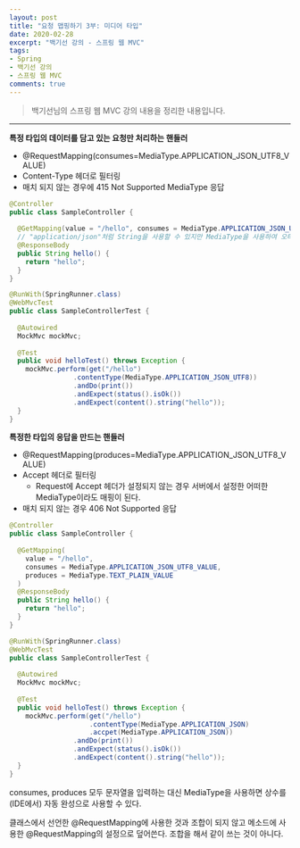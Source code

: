 ```yaml
---
layout: post 
title: "요청 맵핑하기 3부: 미디어 타입"
date: 2020-02-28
excerpt: "백기선 강의 - 스프링 웹 MVC"
tags: 
- Spring
- 백기선 강의
- 스프링 웹 MVC
comments: true 
---
```


>백기선님의 스프링 웹 MVC 강의 내용을 정리한 내용입니다.
---

**특정 타입의 데이터를 담고 있는 요청만 처리하는 핸들러**

* @RequestMapping(consumes=MediaType.APPLICATION_JSON_UTF8_VALUE)
* Content-Type 헤더로 필터링
* 매치 되지 않는 경우에 415 Not Supported MediaType 응답

```java
@Controller
public class SampleController {
  
  @GetMapping(value = "/hello", consumes = MediaType.APPLICATION_JSON_UTF8_VALUE)
  // "application/json"처럼 String을 사용할 수 있지만 MediaType을 사용하여 오타 방지
  @ResponseBody 
  public String hello() {
    return "hello";
  }
}
```

```java
@RunWith(SpringRunner.class)
@WebMvcTest
public class SampleControllerTest {
  
  @Autowired
  MockMvc mockMvc;
  
  @Test
  public void helloTest() throws Exception {
    mockMvc.perform(get("/hello")
      			.contentType(MediaType.APPLICATION_JSON_UTF8))
      			.andDo(print())
      			.andExpect(status().isOk())
      			.andExpect(content().string("hello"));
  }
}
```



**특정한 타입의 응답을 만드는 핸들러**

* @RequestMapping(produces=MediaType.APPLICATION_JSON_UTF8_VALUE)
* Accept 헤더로 필터링
  * Request에 Accept 헤더가 설정되지 않는 경우 서버에서 설정한 어떠한 MediaType이라도 매핑이 된다.
* 매치 되지 않는 경우 406 Not Supported 응답

```java
@Controller
public class SampleController {
  
  @GetMapping(
    value = "/hello", 
    consumes = MediaType.APPLICATION_JSON_UTF8_VALUE,
  	produces = MediaType.TEXT_PLAIN_VALUE
  )
  @ResponseBody 
  public String hello() {
    return "hello";
  }
}
```

```java
@RunWith(SpringRunner.class)
@WebMvcTest
public class SampleControllerTest {
  
  @Autowired
  MockMvc mockMvc;
  
  @Test
  public void helloTest() throws Exception {
    mockMvc.perform(get("/hello")
      				.contentType(MediaType.APPLICATION_JSON)
      				.accpet(MediaType.APPLICATION_JSON))
      			.andDo(print())
      			.andExpect(status().isOk())
      			.andExpect(content().string("hello"));
  }
}
```



consumes, produces 모두 문자열을 입력하는 대신 MediaType을 사용하면 상수를 (IDE에서) 자동 완성으로 사용할 수 있다.



클래스에서 선언한 @RequestMapping에 사용한 것과 조합이 되지 않고 메소드에 사용한 @RequestMapping의 설정으로 덮어쓴다. 조합을 해서 같이 쓰는 것이 아니다. 
